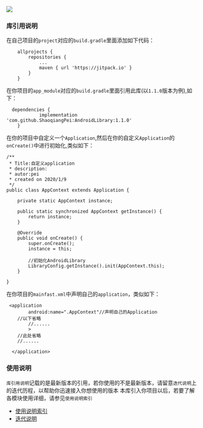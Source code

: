 
[![](https://jitpack.io/v/ShaoqiangPei/AndroidLibrary.svg)](https://jitpack.io/#ShaoqiangPei/AndroidLibrary)

### 库引用说明
在自己项目的`project`对应的`build.gradle`里面添加如下代码：
```
	allprojects {
		repositories {
			...
			maven { url 'https://jitpack.io' }
		}
	}
```
在你项目的`app_module`对应的`build.gradle`里面引用此库(以`1.1.0`版本为例),如下：
```
  dependencies {
	        implementation 'com.github.ShaoqiangPei:AndroidLibrary:1.1.0'
	}
```
在你的项目中自定义一个`Application`,然后在你的自定义`Application`的`onCreate()`中进行初始化,类似如下：
```
/**
 * Title:自定义application
 * description:
 * autor:pei
 * created on 2020/1/9
 */
public class AppContext extends Application {

    private static AppContext instance;

    public static synchronized AppContext getInstance() {
        return instance;
    }

    @Override
    public void onCreate() {
        super.onCreate();
        instance = this;

        //初始化AndroidLibrary
        LibraryConfig.getInstance().init(AppContext.this);
    }

}
```
在你项目的`mainfast.xml`中声明自己的`application`，类似如下：
```
 <application
        android:name=".AppContext"//声明自己的Application
	//以下省略
        //......
        >
    //此处省略
    //......

  </application>
```
### 使用说明
`库引用说明`记载的是最新版本的引用，若你使用的不是最新版本，请留意`迭代说明`上的迭代历程，以帮助你迅速接入你想使用的版本
本库引入你项目以后，若要了解各模块使用详细，请参见`使用说明索引`
- [使用说明索引](https://github.com/ShaoqiangPei/AndroidLibrary/blob/master/course/%E4%BD%BF%E7%94%A8%E8%AF%B4%E6%98%8E%E7%B4%A2%E5%BC%95.md)  
- [迭代说明](https://github.com/ShaoqiangPei/AndroidLibrary/blob/master/course/%E8%BF%AD%E4%BB%A3%E8%AF%B4%E6%98%8E.md)  


